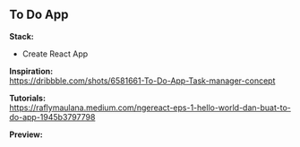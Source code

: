 ## To Do App  

**Stack:**  
- Create React App  
 
 **Inspiration:**  
 https://dribbble.com/shots/6581661-To-Do-App-Task-manager-concept  
   
 
 **Tutorials:**  
 https://raflymaulana.medium.com/ngereact-eps-1-hello-world-dan-buat-to-do-app-1945b3797798  
   
 **Preview:**  
 
